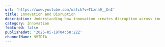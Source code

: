 ```yaml
---
url: 'https://www.youtube.com/watch?v=TLzna9__DnI'
title: Innovation and Disruption
description: Understanding how innovation creates disruption across industries and markets.
category: Innovation
featured: false
publishedAt: '2025-05-19T04:58:22Z'
channelName: NVIDIA
---
```


